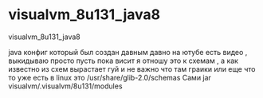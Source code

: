 # visualvm_8u131_java8
visualvm_8u131_java8

java конфиг который был создан давным давно на ютубе есть видео , выкидываю просто пусть пока висит я отношу это к схемам , а 
как известно из схем вырастает гуй и не важно что там граики или еще что то уже есть в linux это /usr/share/glib-2.0/schemas
Сами jar visualvm/.visualvm/8u131/modules
